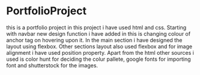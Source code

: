 # PortfolioProject
this is a portfolio project in this project i have used html and css.
Starting with navbar new design function i have added in this is changing colour of anchor tag on hovering upon it.
In the main section i have designed the layout using flexbox.
Other sections layout also used flexbox and for image alignment i have used position property.
Apart from the html other sources i used is color hunt for deciding the colur pallete, google fonts for importing font and shutterstock for the images.
